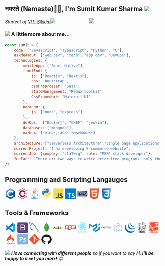 <h2>नमस्ते (Namaste)🙏🏻, I'm Sumit Kumar Sharma <img src="https://media.giphy.com/media/12oufCB0MyZ1Go/giphy.gif" width="50"></h2>
<img align='right' src="https://media.giphy.com/media/M9gbBd9nbDrOTu1Mqx/giphy.gif" width="230">
<p><em>Student of  <a href="https://nitsikkim.ac.in">NIT, Sikkim</a><img src="https://media.giphy.com/media/WUlplcMpOCEmTGBtBW/giphy.gif" width="30"> 
</em></p>

### <img src="https://media.giphy.com/media/VgCDAzcKvsR6OM0uWg/giphy.gif" width="50"> A little more about me...  

```javascript
const sumit = {
    code: ["Javascript", "Typescript", "Python", "C"],
    askMeAbout: ["web dev", "tech", "app dev", "DevOps"],
    technologies: {
        mobileApp: ["React Native"],
        frontEnd: {
            js: ["Reactjs", "Nextjs"],
            css: "bootstrap",
            cssPreprosser: "Sass",
            stateManagement: "Redux toolkit",
            CssFramework: "Materail UI"
        },
        backEnd: {
            js: ["node", "express"],
        },
        devOps:  ["Docker🐳", "CHEF", "jenkin"],
        databases: ["mongodb"],
        markup: ["HTML","JSX","MarkDown"]
    },
    architecture: ["Serverless Architecture","Single page applications"],
    currentProject: "I am developing E-commerce website",
    currentJob: {company: "staTwig", role: "MERN stack developer"},
    funFact: "There are two ways to write error-free programs; only the third one works",
};
```


## Programming and Scripting Langauges

<img src="https://raw.githubusercontent.com/Sumit45doc/Sumit45doc/main/icons/c/c-original.svg" alt="c" width="35" height="35"/> <img src="https://raw.githubusercontent.com/Sumit45doc/Sumit45doc/main/icons/cplusplus/cplusplus-line.svg" alt="c++" width="35" height="35"/> 
<img src="https://raw.githubusercontent.com/Sumit45doc/Sumit45doc/main/icons/java/java-original.svg" alt="java" width="35" height="35"/> <img src="https://raw.githubusercontent.com/Sumit45doc/Sumit45doc/main/icons/python/python-original.svg" alt="python" width="35" height="35"/> <img src="https://raw.githubusercontent.com/Sumit45doc/Sumit45doc/main/icons/javascript/javascript-original.svg" alt="javascript" width="35" height="35"/> <img src="https://raw.githubusercontent.com/Sumit45doc/Sumit45doc/main/icons/typescript/typescript-plain.svg" alt="typescript" width="35" height="35"/> <img src="https://raw.githubusercontent.com/Sumit45doc/Sumit45doc/main/icons/php/php-original.svg" alt="php" width="35" height="35"/> <img src="https://raw.githubusercontent.com/Sumit45doc/Sumit45doc/main/icons/html5/html5-original.svg" alt="html5" width="35" height="35"/> <img src="https://raw.githubusercontent.com/Sumit45doc/Sumit45doc/main/icons/css3/css3-original.svg" alt="css3" width="35" height="35"/>

## Tools & Frameworks

<img src="https://raw.githubusercontent.com/Sumit45doc/Sumit45doc/main/icons/visualstudio/visualstudio-code-plain.svg" alt="vscode" width="35" height="35"/> <img src="https://raw.githubusercontent.com/Sumit45doc/Sumit45doc/main/icons/bootstrap/bootstrap-plain.svg" alt="bootstrap" width="35" height="35"/> <img src="https://raw.githubusercontent.com/Sumit45doc/Sumit45doc/main/icons/mysql/mysql-original.svg" alt="mysql" width="35" height="35"/> <img src="https://raw.githubusercontent.com/Sumit45doc/Sumit45doc/main/icons/mongodb/mongodb-original.svg" alt="mongodb" width="35" height="35"/> <img src="https://raw.githubusercontent.com/Sumit45doc/Sumit45doc/main/icons/nodejs/nodejs-original-wordmark.svg" alt="nodejs" width="35" height="35"/> <img src="https://raw.githubusercontent.com/Sumit45doc/Sumit45doc/main/icons/npm/npm-original-wordmark.svg" alt="npm" width="35" height="35"/>
<img src="https://raw.githubusercontent.com/Sumit45doc/Sumit45doc/main/icons/reactjs/react-original.svg" alt="react" width="35" height="35"/> <img src="https://raw.githubusercontent.com/Sumit45doc/Sumit45doc/main/icons/material-ui/materialui-original.svg" alt="material-ui" width="35" height="35"/> 
<img src="https://raw.githubusercontent.com/Sumit45doc/Sumit45doc/main/icons/express-js/express-original-wordmark.svg" alt="express" width="35" height="35"/> <img src="https://raw.githubusercontent.com/Sumit45doc/Sumit45doc/main/icons/electron/electron-original.svg" alt="electron" width="35" height="35"/> 
 <img src="https://raw.githubusercontent.com/Sumit45doc/Sumit45doc/main/icons/jquery/jquery-original.svg" alt="jquery" width="35" height="35"/>
<img src="https://raw.githubusercontent.com/Sumit45doc/Sumit45doc/main/icons/composer/composer-line-wordmark.svg" alt="composer" width="35" height="35"/> <img src="https://raw.githubusercontent.com/Sumit45doc/Sumit45doc/main/icons/laravel/laravel-plain-wordmark.svg" alt="laravel" width="35" height="35"/> <img src="https://raw.githubusercontent.com/Sumit45doc/Sumit45doc/main/icons/codeigniter/codeigniter-plain-wordmark.svg" alt="codeigniter" width="35" height="35"/> <img src="https://raw.githubusercontent.com/Sumit45doc/Sumit45doc/main/icons/photoshop/photoshop-plain.svg" alt="photoshop" width="35" height="35"/> <img src="https://raw.githubusercontent.com/Sumit45doc/Sumit45doc/main/icons/git/git-original.svg" alt="git" width="35" height="35"/> <img src="https://raw.githubusercontent.com/Sumit45doc/Sumit45doc/main/icons/github/github-original.svg" alt="git" width="35" height="35"/>





<img src="https://media.giphy.com/media/LnQjpWaON8nhr21vNW/giphy.gif" width="60"> <em><b>I love connecting with different people</b> so if you want to say <b>hi, I'll be happy to meet you more!</b> 😊</em>


